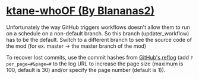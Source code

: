 # [ktane-whoOF (By Blananas2)](https://github.com/Blananas2/ktane-whoOF)

Unfortunately the way GitHub triggers workflows doesn't allow them to run on a schedule on a non-default branch. So this branch (updater_workflow) has to be the default. Switch to a different branch to see the source code of the mod (for ex. master -> the master branch of the mod)

To recover lost commits, use the commit hashes from [GitHub's reflog](https://api.github.com/repos/KtaneModules/ktane-whoOF-Blananas2/events) (add `?per_page=#&page=#` to the log URL to increase the page size (maximum is 100, default is 30) and/or specify the page number (default is 1)).
